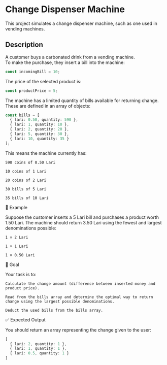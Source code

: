 # Change Dispenser Machine

This project simulates a change dispenser machine, such as one used in vending machines.

##  Description

A customer buys a carbonated drink from a vending machine.  
To make the purchase, they insert a bill into the machine:

```ts
const incomingBill = 10;

```

The price of the selected product is:


```ts
const productPrice = 5;
```

The machine has a limited quantity of bills available for returning change. These are defined in an array of objects:

```ts
const bills = [
  { lari: 0.50, quantity: 590 },
  { lari: 1, quantity: 10 },
  { lari: 2, quantity: 20 },
  { lari: 5, quantity: 30 },
  { lari: 10, quantity: 35 }
];
```

This means the machine currently has:

    590 coins of 0.50 Lari

    10 coins of 1 Lari

    20 coins of 2 Lari

    30 bills of 5 Lari

    35 bills of 10 Lari
    

🧮 Example

Suppose the customer inserts a 5 Lari bill and purchases a product worth 1.50 Lari.
The machine should return 3.50 Lari using the fewest and largest denominations possible:

    1 × 2 Lari

    1 × 1 Lari

    1 × 0.50 Lari

🎯 Goal

Your task is to:

    Calculate the change amount (difference between inserted money and product price).

    Read from the bills array and determine the optimal way to return change using the largest possible denominations.

    Deduct the used bills from the bills array.

✅ Expected Output

You should return an array representing the change given to the user:

```ts
[
  { lari: 2, quantity: 1 },
  { lari: 1, quantity: 1 },
  { lari: 0.5, quantity: 1 }
]
```
